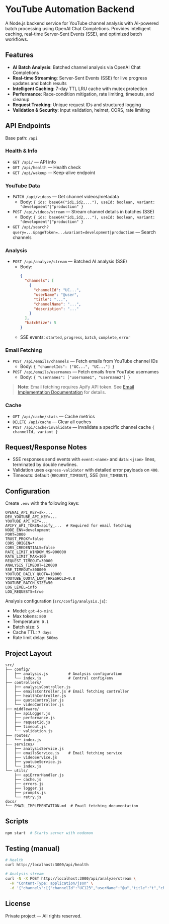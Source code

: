 # YouTube Automation Backend

A Node.js backend service for YouTube channel analysis with AI-powered batch processing using OpenAI Chat Completions. Provides intelligent caching, real-time Server-Sent Events (SSE), and optimized batch workflows.

## Features

- **AI Batch Analysis**: Batched channel analysis via OpenAI Chat Completions
- **Real-time Streaming**: Server-Sent Events (SSE) for live progress updates and batch results
- **Intelligent Caching**: 7-day TTL LRU cache with mutex protection
- **Performance**: Race-condition mitigation, rate limiting, timeouts, and cleanup
- **Request Tracking**: Unique request IDs and structured logging
- **Validation & Security**: Input validation, helmet, CORS, rate limiting

## API Endpoints

Base path: `/api`

### Health & Info

- `GET /api/` — API info
- `GET /api/health` — Health check
- `GET /api/wakeup` — Keep-alive endpoint

### YouTube Data

- `PATCH /api/videos` — Get channel videos/metadata
  - Body: `{ ids: base64("id1,id2,..."), useId: boolean, variant: "development"|"production" }`
- `POST /api/videos/stream` — Stream channel details in batches (SSE)
  - Body: `{ ids: base64("id1,id2,..."), useId: boolean, variant: "development"|"production" }`
- `GET /api/search?query=...&pageToken=...&variant=development|production` — Search channels

### Analysis

- `POST /api/analyze/stream` — Batched AI analysis (SSE)
  - Body:
    ```json
    {
      "channels": [
        {
          "channelId": "UC...",
          "userName": "@user",
          "title": "...",
          "channelName": "...",
          "description": "..."
        }
      ],
      "batchSize": 5
    }
    ```
  - SSE events: `started`, `progress`, `batch`, `complete`, `error`

### Email Fetching

- `POST /api/emails/channels` — Fetch emails from YouTube channel IDs
  - Body: `{ "channelIds": ["UC...", "UC..."] }`
- `POST /api/emails/usernames` — Fetch emails from YouTube usernames
  - Body: `{ "usernames": ["username1", "username2"] }`

> **Note**: Email fetching requires Apify API token. See [Email Implementation Documentation](docs/EMAIL_IMPLEMENTATION.md) for details.

### Cache

- `GET /api/cache/stats` — Cache metrics
- `DELETE /api/cache` — Clear all caches
- `POST /api/cache/invalidate` — Invalidate a specific channel cache `{ channelId, variant }`

## Request/Response Notes

- SSE responses send events with `event:<name>` and `data:<json>` lines, terminated by double newlines.
- Validation uses `express-validator` with detailed error payloads on `400`.
- Timeouts: default (`REQUEST_TIMEOUT`), SSE (`SSE_TIMEOUT`).

## Configuration

Create `.env` with the following keys:

```env
OPENAI_API_KEY=sk-...
DEV_YOUTUBE_API_KEY=...
YOUTUBE_API_KEY=...
APIFY_API_TOKEN=apify_...  # Required for email fetching
NODE_ENV=development
PORT=3000
TRUST_PROXY=false
CORS_ORIGIN=*
CORS_CREDENTIALS=false
RATE_LIMIT_WINDOW_MS=900000
RATE_LIMIT_MAX=100
REQUEST_TIMEOUT=30000
ANALYSIS_TIMEOUT=120000
SSE_TIMEOUT=300000
YOUTUBE_DAILY_QUOTA=10000
YOUTUBE_QUOTA_LOW_THRESHOLD=0.8
YOUTUBE_BATCH_SIZE=50
LOG_LEVEL=info
LOG_REQUESTS=true
```

Analysis configuration (`src/config/analysis.js`):

- Model: `gpt-4o-mini`
- Max tokens: `800`
- Temperature: `0.1`
- Batch size: `5`
- Cache TTL: `7 days`
- Rate limit delay: `500ms`

## Project Layout

```
src/
├── config/
│   ├── analysis.js         # Analysis configuration
│   └── index.js            # Central config/env
├── controllers/
│   ├── analysisController.js
│   ├── emailsController.js # Email fetching controller
│   ├── healthController.js
│   ├── quotaController.js
│   └── videoController.js
├── middleware/
│   ├── apiLogger.js
│   ├── performance.js
│   ├── requestId.js
│   ├── timeout.js
│   └── validation.js
├── routes/
│   └── index.js
├── services/
│   ├── analysisService.js
│   ├── emailsService.js    # Email fetching service
│   ├── videoService.js
│   ├── youtubeService.js
│   └── index.js
└── utils/
    ├── apiErrorHandler.js
    ├── cache.js
    ├── errors.js
    ├── logger.js
    ├── prompts.js
    └── retry.js
docs/
└── EMAIL_IMPLEMENTATION.md  # Email fetching documentation
```

## Scripts

```bash
npm start  # Starts server with nodemon
```

## Testing (manual)

```bash
# Health
curl http://localhost:3000/api/health

# Analysis stream
curl -N -X POST http://localhost:3000/api/analyze/stream \
  -H "Content-Type: application/json" \
  -d '{"channels":[{"channelId":"UC123","userName":"@u","title":"t","channelName":"c"}]}'
```

## License

Private project — All rights reserved.
